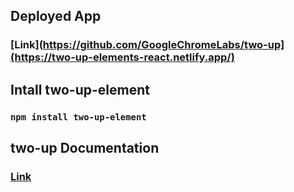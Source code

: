 ## Deployed App
### [Link](https://github.com/GoogleChromeLabs/two-up](https://two-up-elements-react.netlify.app/)

## Intall two-up-element
### `npm install two-up-element`

## two-up Documentation
### [Link](https://github.com/GoogleChromeLabs/two-up)
